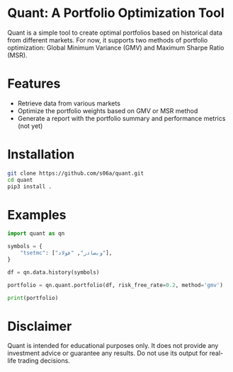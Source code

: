 # Quant: A Portfolio Optimization Tool
Quant is a simple tool to create optimal portfolios based on historical data from different markets. For now, it supports two methods of portfolio optimization: Global Minimum Variance (GMV) and Maximum Sharpe Ratio (MSR).

# Features
- Retrieve data from various markets
- Optimize the portfolio weights based on GMV or MSR method
- Generate a report with the portfolio summary and performance metrics (not yet)

# Installation
```bash
git clone https://github.com/s06a/quant.git
cd quant
pip3 install .
```

# Examples
```python
import quant as qn

symbols = {
    "tsetmc": ["وبصادر", "فولاد"],
}

df = qn.data.history(symbols)

portfolio = qn.quant.portfolio(df, risk_free_rate=0.2, method='gmv')

print(portfolio)
```

# Disclaimer
Quant is intended for educational purposes only. It does not provide any investment advice or guarantee any results. Do not use its output for real-life trading decisions.
